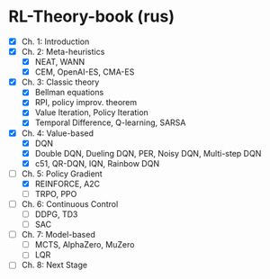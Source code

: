 # RL-Theory-book (rus)

- [x] Ch. 1: Introduction
- [x] Ch. 2: Meta-heuristics
    - [x] NEAT, WANN
    - [x] CEM, OpenAI-ES, CMA-ES
- [x] Ch. 3: Classic theory
    - [x] Bellman equations
    - [x] RPI, policy improv. theorem
    - [x] Value Iteration, Policy Iteration
    - [x] Temporal Difference, Q-learning, SARSA
- [x] Ch. 4: Value-based
    - [x] DQN
    - [x] Double DQN, Dueling DQN, PER, Noisy DQN, Multi-step DQN
    - [x] c51, QR-DQN, IQN, Rainbow DQN
- [ ] Ch. 5: Policy Gradient
    - [x] REINFORCE, A2C
    - [ ] TRPO, PPO
- [ ] Ch. 6: Continuous Control
    - [ ] DDPG, TD3
    - [ ] SAC
- [ ] Ch. 7: Model-based
    - [ ] MCTS, AlphaZero, MuZero
    - [ ] LQR
- [ ] Ch. 8: Next Stage
